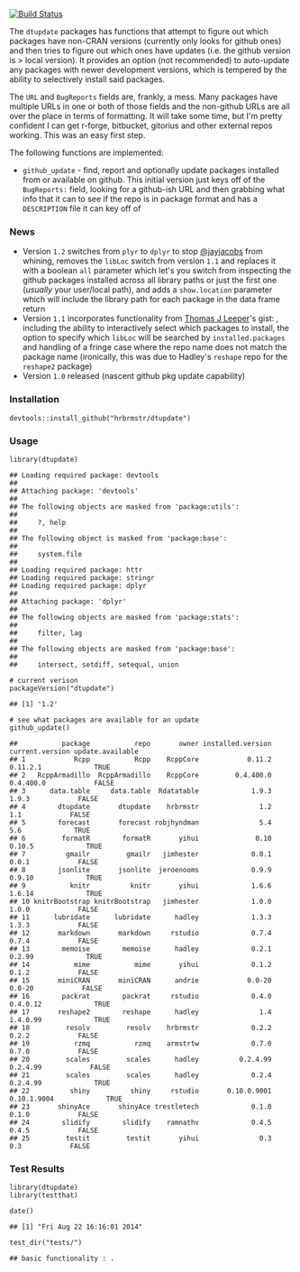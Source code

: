 [![Build Status](https://travis-ci.org/hrbrmstr/dtupdate.png)](https://travis-ci.org/hrbrmstr/dtupdate)

The `dtupdate` packages has functions that attempt to figure out which packages have non-CRAN versions (currently only looks for github ones) and then tries to figure out which ones have updates (i.e. the github version is \> local version). It provides an option (not recommended) to auto-update any packages with newer development versions, which is tempered by the ability to selectively install said packages.

The `URL` and `BugReports` fields are, frankly, a mess. Many packages have multiple URLs in one or both of those fields and the non-github URLs are all over the place in terms of formatting. It will take some time, but I'm pretty confident I can get r-forge, bitbucket, gitorius and other external repos working. This was an easy first step.

The following functions are implemented:

-   `github_update` - find, report and optionally update packages installed from or available on github. This initial version just keys off of the `BugReports:` field, looking for a github-ish URL and then grabbing what info that it can to see if the repo is in package format and has a `DESCRIPTION` file it can key off of

### News

-   Version `1.2` switches from `plyr` to `dplyr` to stop [@jayjacobs](<http://twitter.com/jayjacobs>) from whining, removes the `libLoc` switch from version `1.1` and replaces it with a boolean `all` parameter which let's you switch from inspecting the github packages installed across all library paths or just the first one (*usually* your user/local path), and adds a `show.location` parameter which will include the library path for each package in the data frame return
-   Version `1.1` incorporates functionality from [Thomas J Leeper](http://twitter.com/thosjleeper)'s gist: , including the ability to interactively select which packages to install, the option to specify which `libLoc` will be searched by `installed.packages` and handling of a fringe case where the repo name does not match the package name (ironically, this was due to Hadley's `reshape` repo for the `reshape2` package)
-   Version `1.0` released (nascent github pkg update capability)

### Installation

``` {.r}
devtools::install_github("hrbrmstr/dtupdate")
```

### Usage

``` {.r}
library(dtupdate)
```

    ## Loading required package: devtools
    ## 
    ## Attaching package: 'devtools'
    ## 
    ## The following objects are masked from 'package:utils':
    ## 
    ##     ?, help
    ## 
    ## The following object is masked from 'package:base':
    ## 
    ##     system.file
    ## 
    ## Loading required package: httr
    ## Loading required package: stringr
    ## Loading required package: dplyr
    ## 
    ## Attaching package: 'dplyr'
    ## 
    ## The following objects are masked from 'package:stats':
    ## 
    ##     filter, lag
    ## 
    ## The following objects are masked from 'package:base':
    ## 
    ##     intersect, setdiff, setequal, union

``` {.r}
# current verison
packageVersion("dtupdate")
```

    ## [1] '1.2'

``` {.r}
# see what packages are available for an update
github_update()
```

    ##           package           repo       owner installed.version current.version update.available
    ## 1            Rcpp           Rcpp    RcppCore            0.11.2        0.11.2.1             TRUE
    ## 2   RcppArmadillo  RcppArmadillo    RcppCore         0.4.400.0       0.4.400.0            FALSE
    ## 3      data.table     data.table  Rdatatable             1.9.3           1.9.3            FALSE
    ## 4        dtupdate       dtupdate    hrbrmstr               1.2             1.1            FALSE
    ## 5        forecast       forecast robjhyndman               5.4             5.6             TRUE
    ## 6         formatR        formatR       yihui              0.10          0.10.5             TRUE
    ## 7          gmailr         gmailr   jimhester             0.0.1           0.0.1            FALSE
    ## 8        jsonlite       jsonlite  jeroenooms             0.9.9          0.9.10             TRUE
    ## 9           knitr          knitr       yihui             1.6.6          1.6.14             TRUE
    ## 10 knitrBootstrap knitrBootstrap   jimhester             1.0.0           1.0.0            FALSE
    ## 11      lubridate      lubridate      hadley             1.3.3           1.3.3            FALSE
    ## 12       markdown       markdown     rstudio             0.7.4           0.7.4            FALSE
    ## 13        memoise        memoise      hadley             0.2.1          0.2.99             TRUE
    ## 14           mime           mime       yihui             0.1.2           0.1.2            FALSE
    ## 15       miniCRAN       miniCRAN      andrie            0.0-20          0.0-20            FALSE
    ## 16        packrat        packrat     rstudio             0.4.0        0.4.0.12             TRUE
    ## 17       reshape2        reshape      hadley               1.4        1.4.0.99             TRUE
    ## 18         resolv         resolv    hrbrmstr             0.2.2           0.2.2            FALSE
    ## 19           rzmq           rzmq    armstrtw             0.7.0           0.7.0            FALSE
    ## 20         scales         scales      hadley          0.2.4.99        0.2.4.99            FALSE
    ## 21         scales         scales      hadley             0.2.4        0.2.4.99             TRUE
    ## 22          shiny          shiny     rstudio       0.10.0.9001     0.10.1.9004             TRUE
    ## 23       shinyAce       shinyAce trestletech             0.1.0           0.1.0            FALSE
    ## 24        slidify        slidify    ramnathv             0.4.5           0.4.5            FALSE
    ## 25         testit         testit       yihui               0.3             0.3            FALSE

### Test Results

``` {.r}
library(dtupdate)
library(testthat)

date()
```

    ## [1] "Fri Aug 22 16:16:01 2014"

``` {.r}
test_dir("tests/")
```

    ## basic functionality : .
